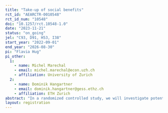 ```yaml
---
title: "Take-up of social benefits"
rct_id: "AEARCTR-0010548"
rct_id_num: "10548"
doi: "10.1257/rct.10548-1.0"
date: "2023-11-21"
status: "on_going"
jel: "C93, D91, H53, I38"
start_year: "2022-09-01"
end_year: "2026-08-30"
pi: "Flavia Hug"
pi_other:
  1:
    - name: Michel Marechal
    - email: michel.marechal@econ.uzh.ch
    - affiliation: University of Zurich
  2:
    - name: Dominik Hangartner
    - email: dominik.hangartner@gess.ethz.ch
    - affiliation: ETH Zurich
abstract: "In a randomized controlled study, we will investigate potential barriers in the application process for health insurance subsidies. For this purpose, all eligible individuals are randomly divided into seven groups. In each treatment group, a barrier in the application process will be addressed and reduced. In the control group, the same procedure as before is implemented. The aim of this study is to understand which measures are most effective in reducing the barrier to take-up of health insurance subsidies and the downstream consequences of these measures. "
layout: registration
---
```



